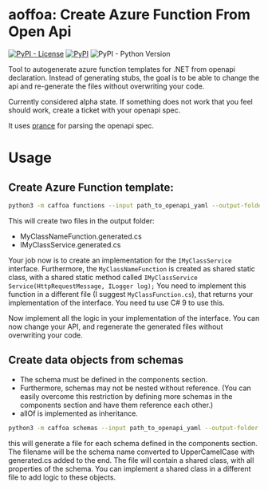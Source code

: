 # aoffoa: Create Azure Function From Open Api

[![PyPI - License](https://img.shields.io/pypi/l/caffoa)](https://pypi.org/project/caffoa/)
[![PyPI](https://img.shields.io/pypi/v/caffoa)](https://pypi.org/project/cafooa/)
![PyPI - Python Version](https://img.shields.io/pypi/pyversions/caffoa)

Tool to autogenerate azure function templates for .NET from openapi declaration.
Instead of generating stubs, the goal is to be able to change the api and re-generate the files without overwriting your code.

Currently considered alpha state. If something does not work that you feel should work, create a ticket with your openapi spec.

It uses [prance](https://pypi.org/project/prance/) for parsing the openapi spec.

# Usage

## Create Azure Function template:
```bash
python3 -m caffoa functions --input path_to_openapi_yaml --output-folder path/to/output/ -- namespace Company.Function --class-name MyClassName
```
This will create two files in the output folder:
* MyClassNameFunction.generated.cs
* IMyClassService.generated.cs

Your job now is to create an implementation for the `IMyClassService` interface.
Furthermore, the `MyClassNameFunction` is created as shared static class, with a shared static method called `IMyClassService Service(HttpRequestMessage, ILogger log);`
You need to implement this function in a different file (I suggest `MyClassFunction.cs`), that returns your implementation of the interface. You need tu use C# 9 to use this.

Now implement all the logic in your implementation of the interface. You can now change your API, and regenerate the generated files without overwriting your code.

## Create data objects from schemas

* The schema must be defined in the components section.
* Furthermore, schemas may not be nested without reference.
(You can easily overcome this restriction by defining more schemas in the components section and have them reference each other.)
* allOf is implemented as inheritance.

```bash
python3 -m caffoa schemas --input path_to_openapi_yaml --output-folder path/to/output/models/ -- namespace Company.Function.Models
```

this will generate a file for each schema defined in the components section. The filename will be the schema name converted to UpperCamelCase with generated.cs added to the end.
The file will contain a shared class, with all properties of the schema. You can implement a shared class in a different file to add logic to these objects.
 